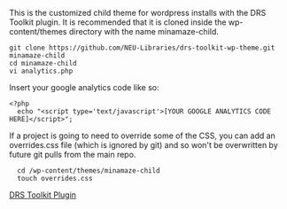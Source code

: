 This is the customized child theme for wordpress installs with the DRS Toolkit plugin. It is recommended that it is cloned inside the wp-content/themes directory with the name minamaze-child.

```
git clone https://github.com/NEU-Libraries/drs-toolkit-wp-theme.git minamaze-child
cd minamaze-child
vi analytics.php
```

Insert your google analytics code like so:

```
<?php
  echo "<script type='text/javascript'>[YOUR GOOGLE ANALYTICS CODE HERE]</script>";
```

If a project is going to need to override some of the CSS, you can add an overrides.css file (which is ignored by git) and so won't be overwritten by future git pulls from the main repo.

```
  cd /wp-content/themes/minamaze-child
  touch overrides.css
```


 [DRS Toolkit Plugin](https://github.com/NEU-Libraries/drs-toolkit-wordpress)
